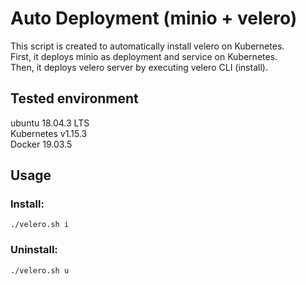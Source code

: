 # Auto Deployment (minio + velero)

This script is created to automatically install velero on Kubernetes.  
First, it deploys minio as deployment and service on Kubernetes.  
Then, it deploys velero server by executing velero CLI (install).  

## Tested environment
ubuntu 18.04.3 LTS  
Kubernetes v1.15.3  
Docker 19.03.5  


## Usage
### Install:
`./velero.sh i`

### Uninstall:
`./velero.sh u`
